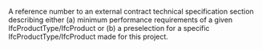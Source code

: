 A reference number to an external contract technical specification section describing either (a) minimum performance requirements of a given IfcProductType/IfcProduct or (b) a preselection for a specific IfcProductType/IfcProduct made for this project.
